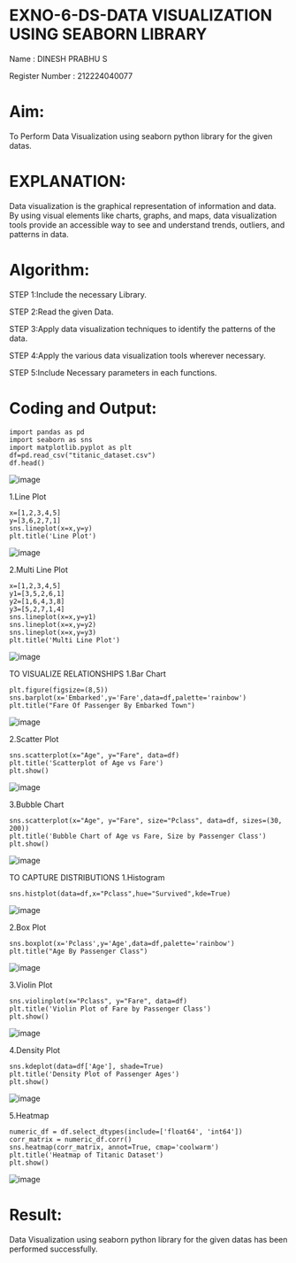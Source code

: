# EXNO-6-DS-DATA VISUALIZATION USING SEABORN LIBRARY
Name : DINESH PRABHU S

Register Number : 212224040077

# Aim:
  To Perform Data Visualization using seaborn python library for the given datas.

# EXPLANATION:
Data visualization is the graphical representation of information and data. By using visual elements like charts, graphs, and maps, data visualization tools provide an accessible way to see and understand trends, outliers, and patterns in data.

# Algorithm:
STEP 1:Include the necessary Library.

STEP 2:Read the given Data.

STEP 3:Apply data visualization techniques to identify the patterns of the data.

STEP 4:Apply the various data visualization tools wherever necessary.

STEP 5:Include Necessary parameters in each functions.

# Coding and Output:


    import pandas as pd
    import seaborn as sns
    import matplotlib.pyplot as plt
    df=pd.read_csv("titanic_dataset.csv")
    df.head()
![image](https://github.com/user-attachments/assets/840888bd-44e9-4d1c-8151-8f8a407fd733)

1.Line Plot

    x=[1,2,3,4,5]
    y=[3,6,2,7,1]
    sns.lineplot(x=x,y=y)
    plt.title('Line Plot')
![image](https://github.com/user-attachments/assets/514d4586-9258-4c3a-ac02-1ff71dae71bd)

2.Multi Line Plot
  
    x=[1,2,3,4,5]
    y1=[3,5,2,6,1]
    y2=[1,6,4,3,8]
    y3=[5,2,7,1,4]
    sns.lineplot(x=x,y=y1)
    sns.lineplot(x=x,y=y2)
    sns.lineplot(x=x,y=y3)
    plt.title('Multi Line Plot')
![image](https://github.com/user-attachments/assets/9dacbfa5-0d1f-4ec0-80e3-10c183ead4dc)

TO VISUALIZE RELATIONSHIPS
  1.Bar Chart
  
    plt.figure(figsize=(8,5))
    sns.barplot(x='Embarked',y='Fare',data=df,palette='rainbow')
    plt.title("Fare Of Passenger By Embarked Town")
![image](https://github.com/user-attachments/assets/d14dd144-75b7-4ab3-8223-ae2c14e5f9e7)

2.Scatter Plot

    sns.scatterplot(x="Age", y="Fare", data=df)
    plt.title('Scatterplot of Age vs Fare')
    plt.show()
![image](https://github.com/user-attachments/assets/50d17c75-9331-420d-876b-2d3053978ef5)

3.Bubble Chart

    sns.scatterplot(x="Age", y="Fare", size="Pclass", data=df, sizes=(30, 200))
    plt.title('Bubble Chart of Age vs Fare, Size by Passenger Class')
    plt.show()
![image](https://github.com/user-attachments/assets/6082df3c-fa49-4965-bc21-491a77debec0)

TO CAPTURE DISTRIBUTIONS
1.Histogram

    sns.histplot(data=df,x="Pclass",hue="Survived",kde=True)
![image](https://github.com/user-attachments/assets/08ba6960-3f47-4356-8804-8419542d5076)

2.Box Plot

    sns.boxplot(x='Pclass',y='Age',data=df,palette='rainbow')
    plt.title("Age By Passenger Class")
![image](https://github.com/user-attachments/assets/6f54b401-3588-444f-8d11-315103b825c1)

3.Violin Plot

    sns.violinplot(x="Pclass", y="Fare", data=df)
    plt.title('Violin Plot of Fare by Passenger Class')
    plt.show()
![image](https://github.com/user-attachments/assets/efd0bee1-93ae-4f4f-888d-719bb83b3d11)


4.Density Plot

    sns.kdeplot(data=df['Age'], shade=True)
    plt.title('Density Plot of Passenger Ages')
    plt.show()
![image](https://github.com/user-attachments/assets/a4535061-bc65-4958-a362-360729051841)

5.Heatmap

    numeric_df = df.select_dtypes(include=['float64', 'int64'])
    corr_matrix = numeric_df.corr()
    sns.heatmap(corr_matrix, annot=True, cmap='coolwarm')
    plt.title('Heatmap of Titanic Dataset')
    plt.show()
![image](https://github.com/user-attachments/assets/b2c8b7f7-b572-46fa-be06-53466fc939e9)

# Result:
  Data Visualization using seaborn python library for the given datas has been performed successfully.
